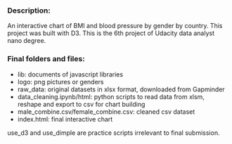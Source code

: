 ### Description:
An interactive chart of BMI and blood pressure by gender by country. This project was built with D3. This is the 6th project of Udacity data analyst nano degree.

### Final folders and files:

- lib: documents of javascript libraries
- logo: png pictures or genders
- raw_data: original datasets in xlsx format, downloaded from Gapminder
- data_cleaning.ipynb/html: python scripts to read data from xlsm, reshape and export to csv for chart building
- male_combine.csv/female_combine.csv: cleaned csv dataset 
- index.html: final interactive chart

use_d3 and use_dimple are practice scripts irrelevant to final submission.
